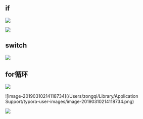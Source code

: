 ## if

![](https://ws4.sinaimg.cn/large/006tKfTcly1g0y0nclhioj30rm0ju769.jpg)

![](https://ws3.sinaimg.cn/large/006tKfTcly1g0y0rrcqruj31j80r2dl2.jpg)

## switch

![](https://ws4.sinaimg.cn/large/006tKfTcly1g0y0u0w8msj31200u0wje.jpg)

## for循环

![](https://ws1.sinaimg.cn/large/006tKfTcly1g0y0zf9i4tj31ae0u077l.jpg)

![image-20190310214118734](/Users/zongqi/Library/Application Support/typora-user-images/image-20190310214118734.png)



![](https://ws3.sinaimg.cn/large/006tKfTcly1g0y158cl5kj30v40mm3zg.jpg)













